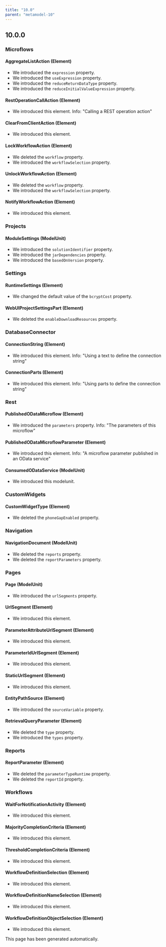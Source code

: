 ```yaml
---
title: "10.0"
parent: "metamodel-10"
---
```


## 10.0.0

### Microflows

#### AggregateListAction (Element)
* We introduced the `expression` property. 
* We introduced the `useExpression` property. 
* We introduced the `reduceReturnDataType` property. 
* We introduced the `reduceInitialValueExpression` property. 

#### RestOperationCallAction (Element)
* We introduced this element. Info: "Calling a REST operation action"

#### ClearFromClientAction (Element)
* We introduced this element. 

#### LockWorkflowAction (Element)
* We deleted the `workflow` property. 
* We introduced the `workflowSelection` property. 

#### UnlockWorkflowAction (Element)
* We deleted the `workflow` property. 
* We introduced the `workflowSelection` property. 

#### NotifyWorkflowAction (Element)
* We introduced this element. 

### Projects

#### ModuleSettings (ModelUnit)
* We introduced the `solutionIdentifier` property. 
* We introduced the `jarDependencies` property. 
* We introduced the `basedOnVersion` property. 

### Settings

#### RuntimeSettings (Element)
* We changed the default value of the `bcryptCost` property.

#### WebUIProjectSettingsPart (Element)
* We deleted the `enableDownloadResources` property. 

### DatabaseConnector

#### ConnectionString (Element)
* We introduced this element. Info: "Using a text to define the connection string"

#### ConnectionParts (Element)
* We introduced this element. Info: "Using parts to define the connection string"

### Rest

#### PublishedODataMicroflow (Element)
* We introduced the `parameters` property. Info: "The parameters of this microflow"

#### PublishedODataMicroflowParameter (Element)
* We introduced this element. Info: "A microflow parameter published in an OData service"

#### ConsumedODataService (ModelUnit)
* We introduced this modelunit.

### CustomWidgets

#### CustomWidgetType (Element)
* We deleted the `phoneGapEnabled` property. 

### Navigation

#### NavigationDocument (ModelUnit)
* We deleted the `reports` property. 
* We deleted the `reportParameters` property. 

### Pages

#### Page (ModelUnit)
* We introduced the `urlSegments` property. 

#### UrlSegment (Element)
* We introduced this element. 

#### ParameterAttributeUrlSegment (Element)
* We introduced this element. 

#### ParameterIdUrlSegment (Element)
* We introduced this element. 

#### StaticUrlSegment (Element)
* We introduced this element. 

#### EntityPathSource (Element)
* We introduced the `sourceVariable` property. 

#### RetrievalQueryParameter (Element)
* We deleted the `type` property. 
* We introduced the `types` property. 

### Reports

#### ReportParameter (Element)
* We deleted the `parameterTypeRuntime` property. 
* We deleted the `reportId` property. 

### Workflows

#### WaitForNotificationActivity (Element)
* We introduced this element. 

#### MajorityCompletionCriteria (Element)
* We introduced this element. 

#### ThresholdCompletionCriteria (Element)
* We introduced this element. 

#### WorkflowDefinitionSelection (Element)
* We introduced this element. 

#### WorkflowDefinitionNameSelection (Element)
* We introduced this element. 

#### WorkflowDefinitionObjectSelection (Element)
* We introduced this element. 

This page has been generated automatically.

